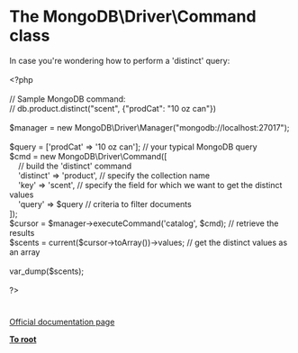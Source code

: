 # The MongoDB\Driver\Command class




<div class="phpcode"><span class="html">
In case you&apos;re wondering how to perform a &apos;distinct&apos; query:<br><br><span class="default">&lt;?php<br><br></span><span class="comment">// Sample MongoDB command:<br>// db.product.distinct(&quot;scent&quot;, {&quot;prodCat&quot;: &quot;10 oz can&quot;})<br><br></span><span class="default">$manager </span><span class="keyword">= new </span><span class="default">MongoDB</span><span class="keyword">\</span><span class="default">Driver</span><span class="keyword">\</span><span class="default">Manager</span><span class="keyword">(</span><span class="string">&quot;mongodb://localhost:27017&quot;</span><span class="keyword">);<br><br></span><span class="default">$query </span><span class="keyword">= [</span><span class="string">&apos;prodCat&apos; </span><span class="keyword">=&gt; </span><span class="string">&apos;10 oz can&apos;</span><span class="keyword">]; </span><span class="comment">// your typical MongoDB query<br></span><span class="default">$cmd </span><span class="keyword">= new </span><span class="default">MongoDB</span><span class="keyword">\</span><span class="default">Driver</span><span class="keyword">\</span><span class="default">Command</span><span class="keyword">([<br>&#xA0; &#xA0; </span><span class="comment">// build the &apos;distinct&apos; command<br>&#xA0; &#xA0; </span><span class="string">&apos;distinct&apos; </span><span class="keyword">=&gt; </span><span class="string">&apos;product&apos;</span><span class="keyword">, </span><span class="comment">// specify the collection name<br>&#xA0; &#xA0; </span><span class="string">&apos;key&apos; </span><span class="keyword">=&gt; </span><span class="string">&apos;scent&apos;</span><span class="keyword">, </span><span class="comment">// specify the field for which we want to get the distinct values<br>&#xA0; &#xA0; </span><span class="string">&apos;query&apos; </span><span class="keyword">=&gt; </span><span class="default">$query </span><span class="comment">// criteria to filter documents<br></span><span class="keyword">]);<br></span><span class="default">$cursor </span><span class="keyword">= </span><span class="default">$manager</span><span class="keyword">-&gt;</span><span class="default">executeCommand</span><span class="keyword">(</span><span class="string">&apos;catalog&apos;</span><span class="keyword">, </span><span class="default">$cmd</span><span class="keyword">); </span><span class="comment">// retrieve the results<br></span><span class="default">$scents </span><span class="keyword">= </span><span class="default">current</span><span class="keyword">(</span><span class="default">$cursor</span><span class="keyword">-&gt;</span><span class="default">toArray</span><span class="keyword">())-&gt;</span><span class="default">values</span><span class="keyword">; </span><span class="comment">// get the distinct values as an array<br><br></span><span class="default">var_dump</span><span class="keyword">(</span><span class="default">$scents</span><span class="keyword">);<br><br></span><span class="default">?&gt;</span>
</span>
</div>
  

#

[Official documentation page](https://www.php.net/manual/en/class.mongodb-driver-command.php)

**[To root](/README.md)**